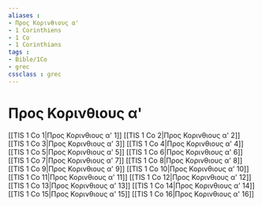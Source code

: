 ```yaml
---
aliases : 
- Προς Κορινθιους α'
- 1 Corinthiens
- 1 Co
- 1 Corinthians
tags : 
- Bible/1Co
- grec
cssclass : grec
---
```


# Προς Κορινθιους α'

[[TIS 1 Co 1|Προς Κορινθιους α' 1]]
[[TIS 1 Co 2|Προς Κορινθιους α' 2]]
[[TIS 1 Co 3|Προς Κορινθιους α' 3]]
[[TIS 1 Co 4|Προς Κορινθιους α' 4]]
[[TIS 1 Co 5|Προς Κορινθιους α' 5]]
[[TIS 1 Co 6|Προς Κορινθιους α' 6]]
[[TIS 1 Co 7|Προς Κορινθιους α' 7]]
[[TIS 1 Co 8|Προς Κορινθιους α' 8]]
[[TIS 1 Co 9|Προς Κορινθιους α' 9]]
[[TIS 1 Co 10|Προς Κορινθιους α' 10]]
[[TIS 1 Co 11|Προς Κορινθιους α' 11]]
[[TIS 1 Co 12|Προς Κορινθιους α' 12]]
[[TIS 1 Co 13|Προς Κορινθιους α' 13]]
[[TIS 1 Co 14|Προς Κορινθιους α' 14]]
[[TIS 1 Co 15|Προς Κορινθιους α' 15]]
[[TIS 1 Co 16|Προς Κορινθιους α' 16]]

